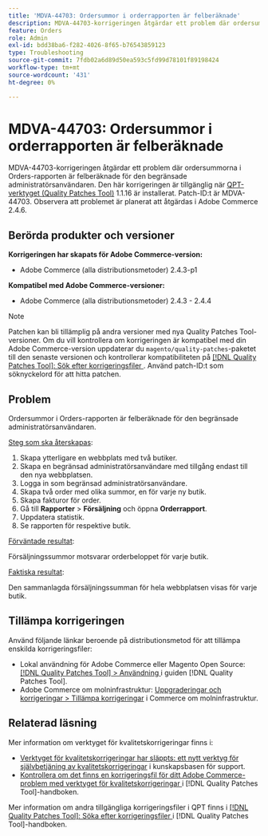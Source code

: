 ```yaml
---
title: 'MDVA-44703: Ordersummor i orderrapporten är felberäknade'
description: MDVA-44703-korrigeringen åtgärdar ett problem där ordersummorna i Orders-rapporten är felberäknade för den begränsade administratörsanvändaren. Den här korrigeringen är tillgänglig när [QPT-verktyget (Quality Patches Tool)](https://experienceleague.adobe.com/en/docs/commerce-operations/tools/quality-patches-tool/quality-patches-tool-to-self-serve-quality-patches) 1.1.16 är installerat. Patch-ID:t är MDVA-44703. Observera att problemet är planerat att åtgärdas i Adobe Commerce 2.4.6.
feature: Orders
role: Admin
exl-id: bdd38ba6-f282-4026-8f65-b76543859123
type: Troubleshooting
source-git-commit: 7fdb02a6d89d50ea593c5fd99d78101f89198424
workflow-type: tm+mt
source-wordcount: '431'
ht-degree: 0%

---
```


# MDVA-44703: Ordersummor i orderrapporten är felberäknade

MDVA-44703-korrigeringen åtgärdar ett problem där ordersummorna i Orders-rapporten är felberäknade för den begränsade administratörsanvändaren. Den här korrigeringen är tillgänglig när [QPT-verktyget (Quality Patches Tool)](https://experienceleague.adobe.com/en/docs/commerce-operations/tools/quality-patches-tool/quality-patches-tool-to-self-serve-quality-patches) 1.1.16 är installerat. Patch-ID:t är MDVA-44703. Observera att problemet är planerat att åtgärdas i Adobe Commerce 2.4.6.

## Berörda produkter och versioner

**Korrigeringen har skapats för Adobe Commerce-version:**

* Adobe Commerce (alla distributionsmetoder) 2.4.3-p1

**Kompatibel med Adobe Commerce-versioner:**

* Adobe Commerce (alla distributionsmetoder) 2.4.3 - 2.4.4

>[!NOTE]
>
>Patchen kan bli tillämplig på andra versioner med nya Quality Patches Tool-versioner. Om du vill kontrollera om korrigeringen är kompatibel med din Adobe Commerce-version uppdaterar du `magento/quality-patches`-paketet till den senaste versionen och kontrollerar kompatibiliteten på [[!DNL Quality Patches Tool]: Sök efter korrigeringsfiler ](https://experienceleague.adobe.com/en/docs/commerce-operations/tools/quality-patches-tool/quality-patches-tool-to-self-serve-quality-patches). Använd patch-ID:t som söknyckelord för att hitta patchen.

## Problem

Ordersummor i Orders-rapporten är felberäknade för den begränsade administratörsanvändaren.

<u>Steg som ska återskapas</u>:

1. Skapa ytterligare en webbplats med två butiker.
1. Skapa en begränsad administratörsanvändare med tillgång endast till den nya webbplatsen.
1. Logga in som begränsad administratörsanvändare.
1. Skapa två order med olika summor, en för varje ny butik.
1. Skapa fakturor för order.
1. Gå till **Rapporter** > **Försäljning** och öppna **Orderrapport**.
1. Uppdatera statistik.
1. Se rapporten för respektive butik.

<u>Förväntade resultat</u>:

Försäljningssummor motsvarar orderbeloppet för varje butik.

<u>Faktiska resultat</u>:

Den sammanlagda försäljningssumman för hela webbplatsen visas för varje butik.

## Tillämpa korrigeringen

Använd följande länkar beroende på distributionsmetod för att tillämpa enskilda korrigeringsfiler:

* Lokal användning för Adobe Commerce eller Magento Open Source: [[!DNL Quality Patches Tool] > Användning ](/help/tools/quality-patches-tool/usage.md) i guiden [!DNL Quality Patches Tool].
* Adobe Commerce om molninfrastruktur: [Uppgraderingar och korrigeringar > Tillämpa korrigeringar](https://experienceleague.adobe.com/docs/commerce-cloud-service/user-guide/develop/upgrade/apply-patches.html) i Commerce om molninfrastruktur.

## Relaterad läsning

Mer information om verktyget för kvalitetskorrigeringar finns i:

* [Verktyget för kvalitetskorrigeringar har släppts: ett nytt verktyg för självbetjäning av kvalitetskorrigeringar](https://experienceleague.adobe.com/en/docs/commerce-operations/tools/quality-patches-tool/quality-patches-tool-to-self-serve-quality-patches) i kunskapsbasen för support.
* [Kontrollera om det finns en korrigeringsfil för ditt Adobe Commerce-problem med verktyget för kvalitetskorrigeringar ](/help/tools/quality-patches-tool/patches-available-in-qpt/check-patch-for-magento-issue-with-magento-quality-patches.md) i [!DNL Quality Patches Tool]-handboken.

Mer information om andra tillgängliga korrigeringsfiler i QPT finns i [[!DNL Quality Patches Tool]: Söka efter korrigeringsfiler ](https://experienceleague.adobe.com/tools/commerce-quality-patches/index.html) i [!DNL Quality Patches Tool]-handboken.
